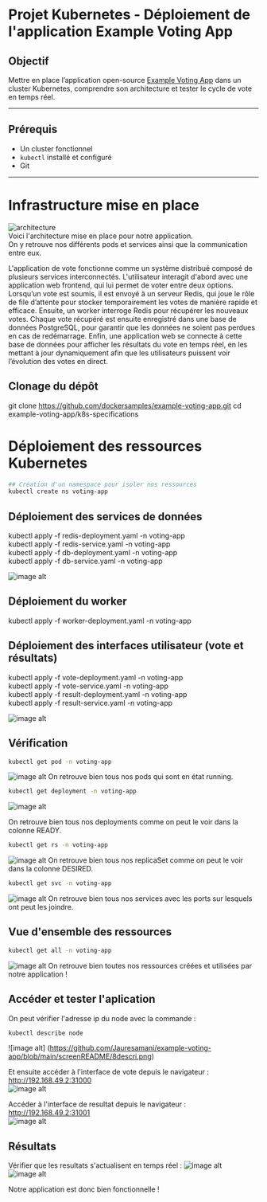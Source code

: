 # Projet Kubernetes - Déploiement de l'application Example Voting App
 
## Objectif
 
Mettre en place l’application open-source [Example Voting App](https://github.com/dockersamples/example-voting-app) dans un cluster Kubernetes, comprendre son architecture et tester le cycle de vote en temps réel.
 
---
 
## Prérequis
 
- Un cluster fonctionnel
- `kubectl` installé et configuré
- Git
 
---

# Infrastructure mise en place

![architecture](./images/architecture.JPG)  
Voici l'architecture mise en place pour notre application.  
On y retrouve nos différents pods et services ainsi que la communication entre eux.  

L'application de vote fonctionne comme un système distribué composé de plusieurs services interconnectés. L'utilisateur interagit d'abord avec une application web frontend, qui lui permet de voter entre deux options. Lorsqu’un vote est soumis, il est envoyé à un serveur Redis, qui joue le rôle de file d’attente pour stocker temporairement les votes de manière rapide et efficace. Ensuite, un worker interroge Redis pour récupérer les nouveaux votes. Chaque vote récupéré est ensuite enregistré dans une base de données PostgreSQL,  pour garantir que les données ne soient pas perdues en cas de redémarrage. Enfin, une application web se connecte à cette base de données pour afficher les résultats du vote en temps réel, en les mettant à jour dynamiquement afin que les utilisateurs puissent voir l’évolution des votes en direct.  
  
## Clonage du dépôt


git clone https://github.com/dockersamples/example-voting-app.git
cd example-voting-app/k8s-specifications

# Déploiement des ressources Kubernetes

```bash
## Création d'un namespace pour isoler nos ressources
kubectl create ns voting-app  
```


  
## Déploiement des services de données
kubectl apply -f redis-deployment.yaml -n voting-app  
kubectl apply -f redis-service.yaml -n voting-app  
kubectl apply -f db-deployment.yaml -n voting-app  
kubectl apply -f db-service.yaml -n voting-app  

![image alt](https://github.com/Jauresamani/example-voting-app/blob/main/screenREADME/1De%CC%81ploiement%20des%20services%20de%20donne%CC%81es.png) 
 
## Déploiement du worker
kubectl apply -f worker-deployment.yaml -n voting-app

 
## Déploiement des interfaces utilisateur (vote et résultats)
kubectl apply -f vote-deployment.yaml -n voting-app  
kubectl apply -f vote-service.yaml -n voting-app  
kubectl apply -f result-deployment.yaml -n voting-app  
kubectl apply -f result-service.yaml -n voting-app  

![image alt](https://github.com/Jauresamani/example-voting-app/blob/main/screenREADME/2De%CC%81ploiement%20du%20worker.png)

## Vérification

```bash
kubectl get pod -n voting-app  
```

![image alt](https://github.com/Jauresamani/example-voting-app/blob/main/screenREADME/3getpods.png)
On retrouve bien tous nos pods qui sont en état running.  

```bash
kubectl get deployment -n voting-app  
```
![image alt](https://github.com/Jauresamani/example-voting-app/blob/main/screenREADME/4getdeployem.png) 

On retrouve bien tous nos deployments comme on peut le voir dans la colonne READY.  

```bash
kubectl get rs -n voting-app
```
![image alt](https://github.com/Jauresamani/example-voting-app/blob/main/screenREADME/5getrs.png) 
On retrouve bien tous nos replicaSet comme on peut le voir dans la colonne DESIRED. 
  
```bash
kubectl get svc -n voting-app  
```
![image alt](https://github.com/Jauresamani/example-voting-app/blob/main/screenREADME/6getserv.png) 
On retrouve bien tous nos services avec les ports sur lesquels ont peut les joindre.
  
## Vue d'ensemble des ressources
```bash
kubectl get all -n voting-app  
```
![image alt](https://github.com/Jauresamani/example-voting-app/blob/main/screenREADME/7get%20all.png)
On retrouve bien toutes nos ressources créées et utilisées par notre application !  
  
## Accéder et tester l'aplication
On peut vérifier l'adresse ip du node avec la commande :  
```bash
kubectl describe node  
```  
![image alt] (https://github.com/Jauresamani/example-voting-app/blob/main/screenREADME/8descri.png)

Et ensuite accéder à l'interface de vote depuis le navigateur : http://192.168.49.2:31000  
![image alt](https://github.com/Jauresamani/example-voting-app/blob/main/screenREADME/9vote.png) 
  
Accéder à l'interface de resultat depuis le navigateur : http://192.168.49.2:31001  
![image alt](https://github.com/Jauresamani/example-voting-app/blob/main/screenREADME/10resul.png) 
  
## Résultats
Vérifier que les resultats s'actualisent en temps réel :
![image alt](https://github.com/Jauresamani/example-voting-app/blob/main/screenREADME/11votedirect.png)  
![image alt](https://github.com/Jauresamani/example-voting-app/blob/main/screenREADME/12resultdirect.png)  
  
Notre application est donc bien fonctionnelle !  
